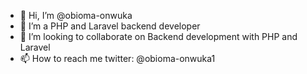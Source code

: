- 👋 Hi, I’m @obioma-onwuka
- 👀 I’m a PHP and Laravel backend developer
- 💞️ I’m looking to collaborate on Backend development with PHP and Laravel
- 📫 How to reach me twitter: @obioma-onwuka1

<!---
obioma-onwuka/obioma-onwuka is a ✨ special ✨ repository because its `README.md` (this file) appears on your GitHub profile.
You can click the Preview link to take a look at your changes.
--->
